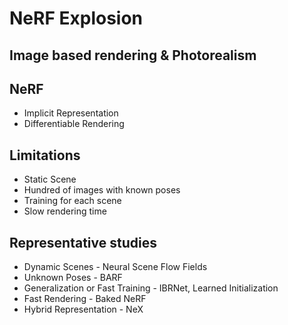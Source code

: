 # NeRF Explosion

## Image based rendering & Photorealism

## NeRF

* Implicit Representation
* Differentiable Rendering

## Limitations

* Static Scene
* Hundred of images with known poses
* Training for each scene
* Slow rendering time

## Representative studies

* Dynamic Scenes - Neural Scene Flow Fields
* Unknown Poses - BARF
* Generalization or Fast Training - IBRNet, Learned Initialization
* Fast Rendering - Baked NeRF
* Hybrid Representation - NeX
